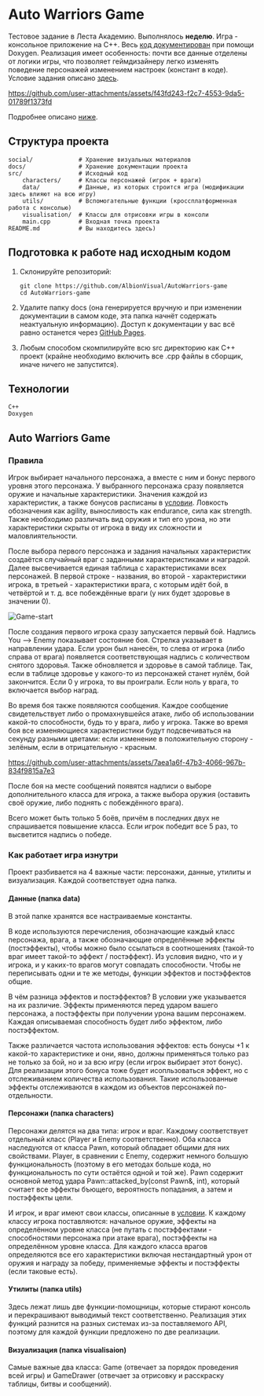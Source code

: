 # Auto Warriors Game

Тестовое задание в Леста Академию. Выполнялось **неделю**. Игра - консольное приложение на C++. Весь [код документирован](https://albionvisual.github.io/AutoWarriors-game/) при помощи Doxygen. Реализация имеет особенность: почти все данные отделены от логики игры, что позволяет геймдизайнеру легко изменять поведение персонажей изменением настроек (констант в коде). Условие задания описано [здесь](https://github.com/AlbionVisual/AutoWarriors-game/blob/main/docs/Тестовое_задание_Программирование.pdf).

https://github.com/user-attachments/assets/f43fd243-f2c7-4553-9da5-01789f1373fd

Подробнее описано [ниже](#auto-warriors-game-1).

## Структура проекта

```
social/             # Хранение визуальных материалов
docs/               # Хранение документации проекта
src/                # Исходный код
    characters/     # Классы персонажей (игрок + враги)
    data/           # Данные, из которых строится игра (модификации здесь влияют на всю игру)
    utils/          # Вспомогательные функции (кроссплатформенная работа с консолью)
    visualisation/  # Классы для отрисовки игры в консоли
    main.cpp        # Входная точка проекта
README.md           # Вы находитесь здесь)
```

## Подготовка к работе над исходным кодом

1. Склонируйте репозиторий:

   ```
   git clone https://github.com/AlbionVisual/AutoWarriors-game
   cd AutoWarriors-game
   ```

2. Удалите папку docs (она генерируется вручную и при изменении документации в самом коде, эта папка начнёт содержать неактуальную информацию). Доступ к документации у вас всё равно останется через [GitHub Pages](https://albionvisual.github.io/AutoWarriors-game/).

3. Любым способом скомпилируйте всю src директорию как C++ проект (крайне необходимо включить все .cpp файлы в сборщик, иначе ничего не запустится).

## Технологии

```
C++
Doxygen
```

## Auto Warriors Game

### Правила

Игрок выбирает начального персонажа, а вместе с ним и бонус первого уровня этого персонажа. У выбранного персонажа сразу появляется оружие и начальные характеристики. Значения каждой из характеристик, а также бонусов расписаны в [условии](https://github.com/AlbionVisual/AutoWarriors-game/blob/main/docs/Тестовое_задание_Программирование.pdf). Ловкость обозначения как agility, выносливость как endurance, сила как strength. Также необходимо различать вид оружия и тип его урона, но эти характеристики скрыты от игрока в виду их сложности и маловлиятельности.

После выбора первого персонажа и задания начальных характеристик создаётся случайный враг с заданными характеристиками и наградой. Далее высвечивается единая таблица с характеристиками всех персонажей. В первой строке - названия, во второй - характеристики игрока, в третьей - характеристики врага, с которым идёт бой, в четвёртой и т. д. все побеждённые враги (у них будет здоровье в значении 0).

![Game-start](https://github.com/user-attachments/assets/5670f49d-d94a-421c-991d-3dc90588a065)

После создания первого игрока сразу запускается первый бой. Надпись You --> Enemy показывает состояние боя. Стрелка указывает в направлении удара. Если урон был нанесён, то слева от игрока (либо справа от врага) появляется соответствующая надпись с количеством снятого здоровья. Также обновляется и здоровье в самой таблице. Так, если в таблице здоровье у какого-то из персонажей станет нулём, бой закончится. Если 0 у игрока, то вы проиграли. Если ноль у врага, то включается выбор наград.

Во время боя также появляются сообщения. Каждое сообщение свидетельствует либо о промахнувшейся атаке, либо об использовании какой-то способности, будь то у врага, либо у игрока. Также во время боя все изменяющиеся характеристики будут подсвечиваться на секунду разными цветами: если изменение в положительную сторону - зелёным, если в отрицательную - красным.

https://github.com/user-attachments/assets/7aea1a6f-47b3-4066-967b-834f9815a7e3

После боя на месте сообщений появятся надписи о выборе дополнительного класса для игрока, а также выбора оружия (оставить своё оружие, либо поднять с побеждённого врага).

Всего может быть только 5 боёв, причём в последних двух не спрашивается повышение класса. Если игрок победит все 5 раз, то высветится надпись о победе.

### Как работает игра изнутри

Проект разбивается на 4 важные части: персонажи, данные, утилиты и визуализация. Каждой соответствует одна папка.

#### Данные (папка data)

В этой папке хранятся все настраиваемые константы.

В коде используются перечисления, обозначающие каждый класс персонажа, врага, а также обозначающие определённые эффекты (постэффекты), чтобы можно было ссылаться в соотношениях (такой-то враг имеет такой-то эффект / постэффект). Из условия видно, что и у игрока, и у каких-то врагов могут совпадать способности. Чтобы не переписывать одни и те же методы, функции эффектов и постэффектов общие.

В чём разница эффектов и постэффектов? В условии уже указывается на их различие. Эффекты применяются перед ударом вашего персонажа, а постэффекты при получении урона вашим персонажем. Каждая описываемая способность будет либо эффектом, либо постэффектом.

Также различается частота использования эффектов: есть бонусы +1 к какой-то характеристике и они, явно, должны применяться только раз не только за бой, но и за всю игру (если игрок выбирает этот бонус). Для реализации этого бонуса тоже будет исопльзоваться эффект, но с отслеживанием количества использования. Такие использованные эффекты отслеживаются в каждом из объектов персонажей по-отдельности.

#### Персонажи (папка characters)

Персонажи делятся на два типа: игрок и враг. Каждому соответствует отдельный класс (Player и Enemy соответственно). Оба класса наследуются от класса Pawn, который обладает общими для них свойствами. Player, в сравнении с Enemy, содержит немного большую функциональность (поэтому в его методах больше кода, но функциональность по сути остаётся одной и той же). Pawn содержит основной метод удара Pawn::attacked_by(const Pawn&, int), который считает все эффекты бъющего, вероятность попадания, а затем и постэффекты цели.

И игрок, и враг имеют свои классы, описанные в [условии](https://github.com/AlbionVisual/AutoWarriors-game/blob/main/docs/Тестовое_задание_Программирование.pdf). К каждому классу игрока поставляются: начальное оружие, эффекты на определённом уровне класса (не путать с постэффектами - способностями персонажа при атаке врага), постэффекты на определённом уровне класса. Для каждого класса врагов определяются все его характеристики включая нестандартный урон от оружия и награду за победу, применяемые эффекты и постэффекты (если таковые есть).

#### Утилиты (папка utils)

Здесь лежат лишь две функции-помощницы, которые стирают консоль и перекрашивают выводимый текст соответственно. Реализация этих функций разнится на разных системах из-за поставляемого API, поэтому для каждой функции предложено по две реализации.

#### Визуализация (папка visualisaion)

Самые важные два класса: Game (отвечает за порядок проведения всей игры) и GameDrawer (отвечает за отрисовку и расскраску таблицы, битвы и сообщений).
